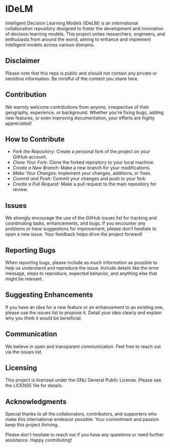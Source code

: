 # IDeLM
Intelligent Decision Learning Models (IDeLM) is an international collaboration repository designed to foster the development and innovation of decision learning models. This project unites researchers, engineers, and enthusiasts from around the world, aiming to enhance and implement intelligent models across various domains.

## Disclaimer
Please note that this repo is public and should not contain any private or sensitive information. Be mindful of the content you share here.

## Contribution
We warmly welcome contributions from anyone, irrespective of their geography, experience, or background. Whether you're fixing bugs, adding new features, or even improving documentation, your efforts are highly appreciated!

## How to Contribute
* *Fork the Repository*: Create a personal fork of the project on your GitHub account.
* *Clone Your Fork*: Clone the forked repository to your local machine.
* *Create a New Branch*: Make a new branch for your modifications.
* *Make Your Changes*: Implement your changes, additions, or fixes.
* *Commit and Push*: Commit your changes and push to your fork.
* *Create a Pull Request*: Make a pull request to the main repository for review.

## Issues
We strongly encourage the use of the GitHub issues list for tracking and coordinating tasks, enhancements, and bugs. If you encounter any problems or have suggestions for improvement, please don't hesitate to open a new issue. Your feedback helps drive the project forward!

## Reporting Bugs
When reporting bugs, please include as much information as possible to help us understand and reproduce the issue. Include details like the error message, steps to reproduce, expected behavior, and anything else that might be relevant.

## Suggesting Enhancements
If you have an idea for a new feature or an enhancement to an existing one, please use the issues list to propose it. Detail your idea clearly and explain why you think it would be beneficial.

## Communication
We believe in open and transparent communication. Feel free to reach out via the issues list.

## Licensing
This project is licensed under the GNU General Public License. Please see the LICENSE file for details.

## Acknowledgments
Special thanks to all the collaborators, contributors, and supporters who make this international endeavor possible. Your commitment and passion keep this project thriving.

Please don't hesitate to reach out if you have any questions or need further assistance. Happy contributing!
